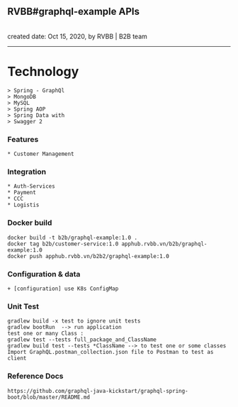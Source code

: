 <h2>RVBB#graphql-example APIs</h2>
<br>created date: Oct 15, 2020, by RVBB | B2B team

********************************************************************************************************* 
# Technology
	> Spring - GraphQl
	> MongoDB
	> MySQL
	> Spring AOP
	> Spring Data with 
	> Swagger 2	

### Features
	* Customer Management

### Integration
	* Auth-Services
	* Payment
	* CCC
	* Logistis	

### Docker build
	docker build -t b2b/graphql-example:1.0 .
	docker tag b2b/customer-service:1.0 apphub.rvbb.vn/b2b/graphql-example:1.0
	docker push apphub.rvbb.vn/b2b2/graphql-example:1.0

### Configuration & data
	+ [configuration] use K8s ConfigMap

### Unit Test
	gradlew build -x test to ignore unit tests
	gradlew bootRun  --> run application
	test one or many Class :   
	gradlew test --tests full_package_and_ClassName
	gradlew build test --tests *ClassName --> to test one or some classes  
	Import GraphQL.postman_collection.json file to Postman to test as client

### Reference Docs
    https://github.com/graphql-java-kickstart/graphql-spring-boot/blob/master/README.md